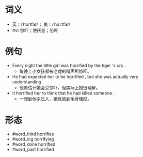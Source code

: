 # 词义
- 英：/ˈhɒrɪfaɪ/； 美：/ˈhɔːrɪfaɪ/
- #vt 惊吓；使厌恶；恐吓
# 例句
- Every night the little girl was horrified by the tiger 's cry .
	- 每晚上小女孩都被老虎的叫声所惊吓。
- He had expected her to be horrified , but she was actually very understanding .
	- 他原估计她会受惊吓，但实际上她很理解。
- It horrified her to think that he had killed someone .
	- 一想到他杀过人，她就感到毛骨悚然。
# 形态
- #word_third horrifies
- #word_ing horrifying
- #word_done horrified
- #word_past horrified
